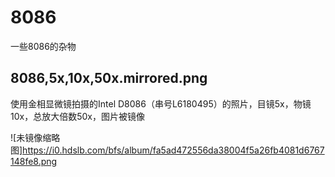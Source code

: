 # 8086
一些8086的杂物

## 8086,5x,10x,50x.mirrored.png
使用金相显微镜拍摄的Intel D8086（串号L6180495）的照片，目镜5x，物镜10x，总放大倍数50x，图片被镜像

![未镜像缩略图]https://i0.hdslb.com/bfs/album/fa5ad472556da38004f5a26fb4081d6767148fe8.png
